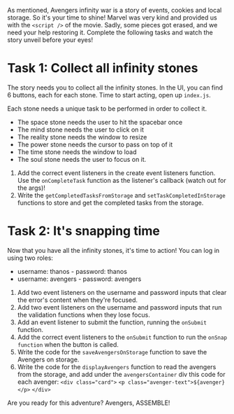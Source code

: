 As mentioned, Avengers infinity war is a story of events, cookies and local storage. So it's your time to shine! Marvel was very kind and provided us with the `<script />` of the movie. Sadly, some pieces got erased, and we need your help restoring it. Complete the following tasks and watch the story unveil before your eyes!

# Task 1: Collect all infinity stones

The story needs you to collect all the infinity stones. In the UI, you can find 6 buttons, each for each stone. Time to start acting, open up `index.js`.

Each stone needs a unique task to be performed in order to collect it.

- The space stone needs the user to hit the spacebar once
- The mind stone needs the user to click on it
- The reality stone needs the window to resize
- The power stone needs the cursor to pass on top of it
- The time stone needs the window to load
- The soul stone needs the user to focus on it.

1. Add the correct event listeners in the create event listeners function. Use the `onCompleteTask` function as the listener's callback (watch out for the args)!
2. Write the `getCompletedTasksFromStorage` and `setTaskCompletedInStorage` functions to store and get the completed tasks from the storage.

# Task 2: It's snapping time

Now that you have all the infinity stones, it's time to action! You can log in using two roles:

- username: thanos - password: thanos
- username: avengers - password: avengers

1. Add two event listeners on the username and password inputs that clear the error's content when they're focused.
2. Add two event listeners on the username and password inputs that run the validation functions when they lose focus.
3. Add an event listener to submit the function, running the `onSubmit` function.
4. Add the correct event listeners to the `onSubmit` function to run the `onSnap function` when the button is called.
5. Write the code for the `saveAvengersOnStorage` function to save the Avengers on storage.
6. Write the code for the `displayAvengers` function to read the avengers from the storage, and add under the `avengersContainer` div this code for each avenger:
   `<div class="card">`
   `<p class="avenger-text">${avenger}</p>`
   `</div>`

Are you ready for this adventure? Avengers, ASSEMBLE!
